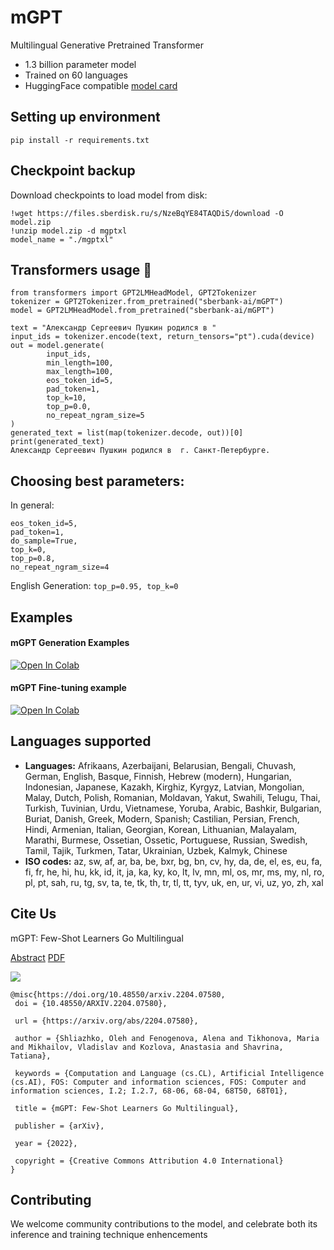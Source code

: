 # mGPT

Multilingual Generative Pretrained Transformer

 - 1.3 billion parameter model
 - Trained on 60 languages
 - HuggingFace compatible [model card](https://huggingface.co/sberbank-ai/mGPT)

 ## Setting up environment

`pip install -r requirements.txt`  

## Checkpoint backup

Download checkpoints to load model from disk:
```
!wget https://files.sberdisk.ru/s/NzeBqYE84TAQDiS/download -O model.zip
!unzip model.zip -d mgptxl
model_name = "./mgptxl" 
```

## Transformers usage 🤗

```
from transformers import GPT2LMHeadModel, GPT2Tokenizer
tokenizer = GPT2Tokenizer.from_pretrained("sberbank-ai/mGPT")
model = GPT2LMHeadModel.from_pretrained("sberbank-ai/mGPT")

text = "Александр Сергеевич Пушкин родился в "
input_ids = tokenizer.encode(text, return_tensors="pt").cuda(device)
out = model.generate(
        input_ids, 
        min_length=100, 
        max_length=100, 
        eos_token_id=5, 
        pad_token=1,
        top_k=10,
        top_p=0.0,
        no_repeat_ngram_size=5
)
generated_text = list(map(tokenizer.decode, out))[0]
print(generated_text)
Александр Сергеевич Пушкин родился в  г. Санкт-Петербурге.
```

## Choosing best parameters:

In general:
```min_length=100,
eos_token_id=5, 
pad_token=1,
do_sample=True,
top_k=0,
top_p=0.8,
no_repeat_ngram_size=4
```

English Generation: 
```top_p=0.95, top_k=0```



## Examples


#### mGPT Generation Examples
[![Open In Colab](https://colab.research.google.com/assets/colab-badge.svg)](https://colab.research.google.com/drive/1Vd3TEh1ojBvE7q8BDLmcA9RXeq0aQIlf?usp=sharing)

#### mGPT Fine-tuning example
[![Open In Colab](https://colab.research.google.com/assets/colab-badge.svg)](https://colab.research.google.com/drive/1qkDhzEab2MXvohOuQYgKixHHimlh1Oh2?usp=sharing)

## Languages supported

 - **Languages:** Afrikaans, Azerbaijani, Belarusian, Bengali, Chuvash, German, English, Basque, Finnish, Hebrew (modern), Hungarian, Indonesian, Japanese, Kazakh, Kirghiz, Kyrgyz, Latvian, Mongolian, Malay, Dutch, Polish, Romanian, Moldavan, Yakut, Swahili, Telugu, Thai, Turkish, Tuvinian, Urdu, Vietnamese, Yoruba, Arabic, Bashkir, Bulgarian, Buriat, Danish, Greek, Modern, Spanish; Castilian, Persian, French, Hindi, Armenian, Italian, Georgian, Korean, Lithuanian, Malayalam, Marathi, Burmese, Ossetian, Ossetic, Portuguese, Russian, Swedish, Tamil, Tajik, Turkmen, Tatar, Ukrainian, Uzbek, Kalmyk, Chinese
  - **ISO codes:** az, sw, af, ar, ba, be, bxr, bg, bn, cv, hy, da, de, el, es, eu, fa, fi, fr, he, hi, hu, kk, id, it, ja, ka, ky, ko, lt, lv, mn, ml, os, mr, ms, my, nl, ro, pl, pt, sah, ru, tg, sv, ta, te, tk, th, tr, tl, tt, tyv, uk, en, ur, vi, uz, yo, zh, xal

 ## Cite Us 

 mGPT: Few-Shot Learners Go Multilingual

 [Abstract](https://arxiv.org/abs/2204.07580) [PDF](https://arxiv.org/pdf/2204.07580.pdf)

 ![](https://habrastorage.org/webt/1q/ru/yt/1qruytul6m2m-upyk9frq3pgrds.png)

 ```
@misc{https://doi.org/10.48550/arxiv.2204.07580,
  doi = {10.48550/ARXIV.2204.07580},
  
  url = {https://arxiv.org/abs/2204.07580},
  
  author = {Shliazhko, Oleh and Fenogenova, Alena and Tikhonova, Maria and Mikhailov, Vladislav and Kozlova, Anastasia and Shavrina, Tatiana},
  
  keywords = {Computation and Language (cs.CL), Artificial Intelligence (cs.AI), FOS: Computer and information sciences, FOS: Computer and information sciences, I.2; I.2.7, 68-06, 68-04, 68T50, 68T01},
  
  title = {mGPT: Few-Shot Learners Go Multilingual},
  
  publisher = {arXiv},
  
  year = {2022},
  
  copyright = {Creative Commons Attribution 4.0 International}
}

 ```



## Contributing

We welcome community contributions to the model, and celebrate both its inference and training technique enhencements

